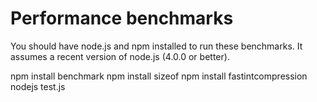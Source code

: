 Performance benchmarks
===

You should have node.js and npm installed to run
these benchmarks. It assumes a recent version of node.js (4.0.0 or better).

npm install benchmark
npm install sizeof
npm install fastintcompression
nodejs test.js
